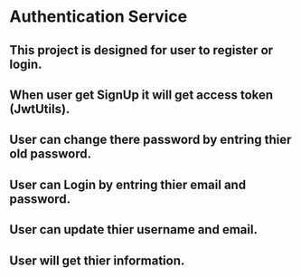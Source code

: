 # Authentication Service 

## This project is designed for user to register or login.
## When user get SignUp it will get access token (JwtUtils).
## User can change there password by entring thier old password.
## User can Login by entring thier email and password.
## User can update thier username and email.
## User will get thier information.
